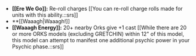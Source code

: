 - **[[Ere We Go]]:** Re-roll charges [[You can re-roll charge rolls made for units with this ability.::srs]]
- **[[Waaagh\|Waaagh!]]
- **[[Waaagh Energy]]:** 20+ nearby Orks give +1 cast [[While there are 20 or more ORKS models (excluding GRETCHIN) within 12" of this model, this model can attempt to manifest one additional psychic power in your Psychic phase.::srs]]
